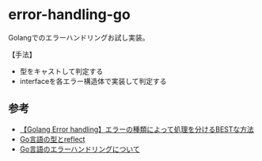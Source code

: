 # error-handling-go

Golangでのエラーハンドリングお試し実装。

【手法】

- 型をキャストして判定する
- interfaceを各エラー構造体で実装して判定する

## 参考

- [【Golang Error handling】エラーの種類によって処理を分けるBESTな方法](https://qiita.com/yoshinori_hisakawa/items/15bf0307245744deb4fc)
- [Go言語の型とreflect](https://qiita.com/atsaki/items/3554f5a0609c59a3e10d)
- [Go言語のエラーハンドリングについて](https://qiita.com/nayuneko/items/3c0b3c0de9e8b27c9548)
